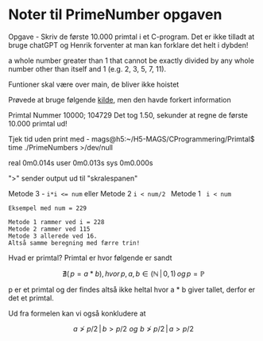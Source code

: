 # Noter til PrimeNumber opgaven

Opgave - Skriv de første 10.000 primtal i et C-program. Det er ikke tilladt at bruge chatGPT og Henrik forventer at man kan forklare det helt i dybden!

a whole number greater than 1 that cannot be exactly divided by any whole number other than itself and 1 (e.g. 2, 3, 5, 7, 11).

Funtioner skal være over main, de bliver ikke hoistet

Prøvede at bruge følgende [kilde](https://www.vedantu.com/maths/how-to-find-prime-numbers), men den havde forkert information

Primtal Nummer 10000; 104729 
Det tog 1.50, sekunder at regne de første 10.000 primtal ud! 


Tjek tid uden print med - mags@h5:~/H5-MAGS/CProgrammering/Primtal$ time ./PrimeNumbers >/dev/null

real    0m0.014s
user    0m0.013s
sys     0m0.000s

">" sender output ud til "skralespanen"

Metode 3 - ```i*i <= num``` eller Metode 2 ```i < num/2 ```  Metode 1 ``` i < num```

    Eksempel med num = 229

    Metode 1 rammer ved i = 228
    Metode 2 rammer ved 115 
    Metode 3 allerede ved 16. 
    Altså samme beregning med færre trin!

Hvad er primtal? Primtal er hvor følgende er sandt 

$$ \nexists (\, p = a * b), \, hvor \, p,a,b \in (\mathbb{N} \,| \, 0,1) \, og \, p = \mathbb{P} $$

p er et primtal og der findes altså ikke heltal hvor a * b giver tallet, derfor er det et primtal.

Ud fra formelen kan vi også konkludere at 

$$ a \ngtr p/2 \, | \, b > p/2 \,\, og \,\,  b \ngtr p/2 \, |\, a > p/2 $$

